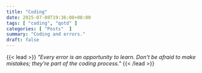 ```yaml
---
title: "Coding"
date: 2025-07-08T19:36:08+08:00
tags: [ "coding", "qotd" ]
categories: [ "Posts"  ]
summary: "Coding and errors."
draft: false
---
```

{{< lead >}}
*"Every error is an opportunity to learn.*
*Don't be afraid to make mistakes; they're part of the coding process."*
{{< /lead >}}

